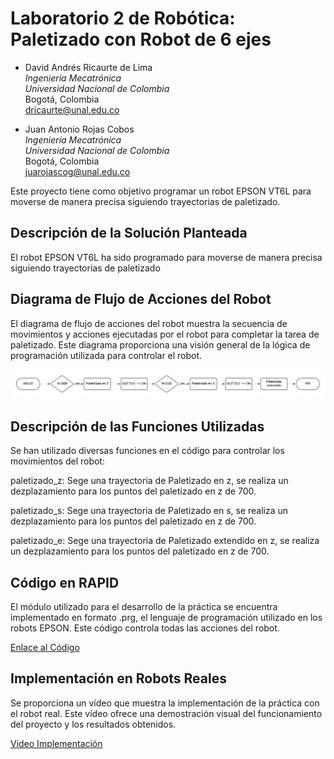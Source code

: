 # Laboratorio 2 de Robótica: Paletizado con Robot de 6 ejes

- David Andrés Ricaurte de Lima  
  *Ingeniería Mecatrónica*  
  *Universidad Nacional de Colombia*  
  Bogotá, Colombia  
  dricaurte@unal.edu.co

- Juan Antonio Rojas Cobos  
  *Ingeniería Mecatrónica*  
  *Universidad Nacional de Colombia*  
  Bogotá, Colombia  
  juarojascog@unal.edu.co


Este proyecto tiene como objetivo programar un robot EPSON VT6L para moverse de manera precisa siguiendo trayectorias de paletizado.

## Descripción de la Solución Planteada

El robot EPSON VT6L ha sido programado para moverse de manera precisa siguiendo trayectorias de paletizado

## Diagrama de Flujo de Acciones del Robot

El diagrama de flujo de acciones del robot muestra la secuencia de movimientos y acciones ejecutadas por el robot para completar la tarea de paletizado. Este diagrama proporciona una visión general de la lógica de programación utilizada para controlar el robot.

![Diagrama de Flujo de Acciones del Robot](diagramaflujo.png)

## Descripción de las Funciones Utilizadas

Se han utilizado diversas funciones en el código para controlar los movimientos del robot:

paletizado_z: Sege una trayectoria de Paletizado en z, se realiza un dezplazamiento para los puntos del paletizado en z de 700.

paletizado_s: Sege una trayectoria de Paletizado en s, se realiza un dezplazamiento para los puntos del paletizado en z de 700.

paletizado_e: Sege una trayectoria de Paletizado extendido en z, se realiza un dezplazamiento para los puntos del paletizado en z de 700.

## Código en RAPID

El módulo utilizado para el desarrollo de la práctica se encuentra implementado en formato .prg, el lenguaje de programación utilizado en los robots EPSON. Este código controla todas las acciones del robot.

[Enlace al Código](https://github.com/dricaurte29/LAB1_Robotica-2024-1/blob/1e6cc3599e96ed0de572da09085f5021eb06aef4/Main.prg)

## Implementación en Robots Reales

Se proporciona un vídeo que muestra la implementación de la práctica con el robot real. Este vídeo ofrece una demostración visual del funcionamiento del proyecto y los resultados obtenidos.

[Video Implementación](https://youtu.be/6jf_3rTcXpg)
